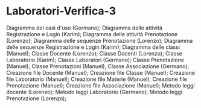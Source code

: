# Laboratori-Verifica-3
Diagramma dei casi d'uso (Germano);
Diagramma delle attività Registrazione e Login (Karim);
Diagramma delle attività Prenotazione (Lorenzo);
Diagramma delle sequenze Prenotazione (Lorenzo);
Diagramma delle sequenze Registrazione e Login (Karim);
Diagramma delle classi (Manuel);
Classe Docente (Lorenzo);
Classe Docenti (Lorenzo);
Classe Laboratorio (Karim);
Classe Laboratori (Germano);
Classe Prenotazione (Manuel);
Classe Prenotazioni (Manuel);
Classe Associazione (Germano);
Creazione file Docente (Manuel);
Creazione file Classe (Manuel);
Creazione file Laboratorio (Manuel);
Creazione file Materie (Manuel);
Creazione file Prenotazione (Manuel);
Creazione file Associazione (Manuel);
Metodo leggi docente (Lorenzo);
Metodo leggi Laboratorio (Germano);
Metodo leggi Prenotazione (Lorenzo);
